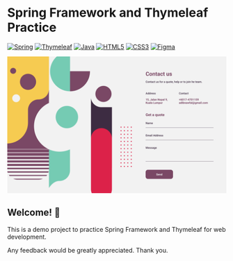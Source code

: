 # Spring Framework and Thymeleaf Practice

[![Spring](https://img.shields.io/badge/Spring-6DB33F?style=for-the-badge&logo=spring&logoColor=white)](https://spring.io/) [![Thymeleaf](https://img.shields.io/badge/Thymeleaf-005F0F?style=for-the-badge&logo=thymeleaf&logoColor=white)](https://www.thymeleaf.org/) [![Java](https://img.shields.io/badge/Java-ED8B00?style=for-the-badge&logo=java&logoColor=white)](https://www.w3schools.com/java/default.asp) [![HTML5](https://img.shields.io/badge/HTML5-E34F26?style=for-the-badge&logo=html5&logoColor=white)](https://www.w3schools.com/html/default.asp) [![CSS3](https://img.shields.io/badge/CSS3-1572B6?style=for-the-badge&logo=css3&logoColor=white)](https://www.w3schools.com/css/default.asp) [![Figma](https://img.shields.io/badge/Figma-F24E1E?style=for-the-badge&logo=figma&logoColor=white)](https://www.figma.com/)

![Design preview for the website](./src/main/resources/static/images/desktop-preview.png)

## Welcome! 👋

This is a demo project to practice Spring Framework and Thymeleaf for web development.

Any feedback would be greatly appreciated. Thank you.
